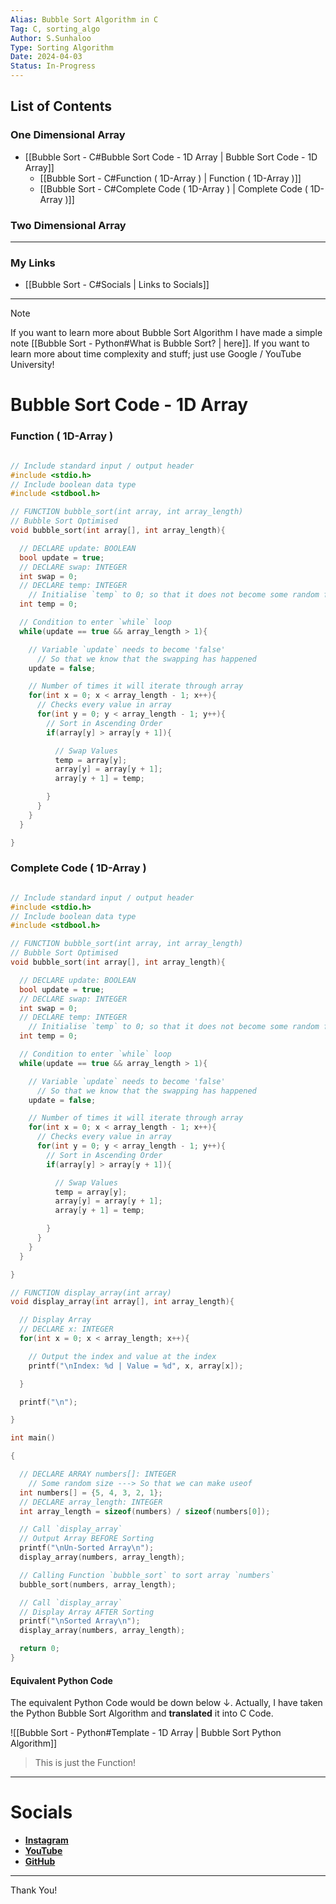 ```yaml
---
Alias: Bubble Sort Algorithm in C
Tag: C, sorting_algo
Author: S.Sunhaloo
Type: Sorting Algorithm
Date: 2024-04-03
Status: In-Progress
---
```


## List of Contents

### One Dimensional Array

- [[Bubble Sort - C#Bubble Sort Code - 1D Array | Bubble Sort Code - 1D Array]]
	- [[Bubble Sort - C#Function ( 1D-Array ) | Function ( 1D-Array )]]
	- [[Bubble Sort - C#Complete Code ( 1D-Array ) | Complete Code ( 1D-Array )]]

### Two Dimensional Array



---

### My Links

- [[Bubble Sort - C#Socials | Links to Socials]]

---

>[!note]
>If you want to learn more about Bubble Sort Algorithm
>I have made a simple note [[Bubble Sort - Python#What is Bubble Sort? | here]]. If you want to learn more about time complexity and stuff; just use Google / YouTube University!

# Bubble Sort Code - 1D Array

### Function ( 1D-Array )

```C

// Include standard input / output header
#include <stdio.h>
// Include boolean data type
#include <stdbool.h>

// FUNCTION bubble_sort(int array, int array_length)
// Bubble Sort Optimised
void bubble_sort(int array[], int array_length){

  // DECLARE update: BOOLEAN
  bool update = true;
  // DECLARE swap: INTEGER
  int swap = 0;
  // DECLARE temp: INTEGER
    // Initialise `temp` to 0; so that it does not become some random fucking value due to memory shitting itself
  int temp = 0;

  // Condition to enter `while` loop
  while(update == true && array_length > 1){

    // Variable `update` needs to become 'false'
      // So that we know that the swapping has happened
    update = false;

    // Number of times it will iterate through array
    for(int x = 0; x < array_length - 1; x++){
      // Checks every value in array
      for(int y = 0; y < array_length - 1; y++){
        // Sort in Ascending Order
        if(array[y] > array[y + 1]){

          // Swap Values
          temp = array[y];
          array[y] = array[y + 1];
          array[y + 1] = temp;

        }
      }
    }
  }

}

```

### Complete Code ( 1D-Array )

```C

// Include standard input / output header
#include <stdio.h>
// Include boolean data type
#include <stdbool.h>

// FUNCTION bubble_sort(int array, int array_length)
// Bubble Sort Optimised
void bubble_sort(int array[], int array_length){

  // DECLARE update: BOOLEAN
  bool update = true;
  // DECLARE swap: INTEGER
  int swap = 0;
  // DECLARE temp: INTEGER
    // Initialise `temp` to 0; so that it does not become some random fucking value due to memory shitting itself
  int temp = 0;

  // Condition to enter `while` loop
  while(update == true && array_length > 1){

    // Variable `update` needs to become 'false'
      // So that we know that the swapping has happened
    update = false;

    // Number of times it will iterate through array
    for(int x = 0; x < array_length - 1; x++){
      // Checks every value in array
      for(int y = 0; y < array_length - 1; y++){
        // Sort in Ascending Order
        if(array[y] > array[y + 1]){

          // Swap Values
          temp = array[y];
          array[y] = array[y + 1];
          array[y + 1] = temp;

        }
      }
    }
  }

}

// FUNCTION display_array(int array)
void display_array(int array[], int array_length){

  // Display Array
  // DECLARE x: INTEGER
  for(int x = 0; x < array_length; x++){

    // Output the index and value at the index
    printf("\nIndex: %d | Value = %d", x, array[x]);

  }

  printf("\n");

}

int main()

{

  // DECLARE ARRAY numbers[]: INTEGER
    // Some random size ---> So that we can make useof 
  int numbers[] = {5, 4, 3, 2, 1};
  // DECLARE array_length: INTEGER
  int array_length = sizeof(numbers) / sizeof(numbers[0]);

  // Call `display_array`
  // Output Array BEFORE Sorting
  printf("\nUn-Sorted Array\n");
  display_array(numbers, array_length);

  // Calling Function `bubble_sort` to sort array `numbers`
  bubble_sort(numbers, array_length);

  // Call `display_array`
  // Display Array AFTER Sorting
  printf("\nSorted Array\n");
  display_array(numbers, array_length);

  return 0;
}

```

#### Equivalent Python Code

The equivalent Python Code would be down below $\downarrow$. Actually, I have taken the Python Bubble Sort Algorithm and **translated** it into C Code.

![[Bubble Sort - Python#Template - 1D Array | Bubble Sort Python Algorithm]]

>This is just the Function!

---

# Socials

- [**Instagram**](https://www.instagram.com/s.sunhaloo/)
- [**YouTube**](https://www.youtube.com/@s.sunhaloo539/streams)
- [**GitHub**](https://www.github.com/Sunhaloo)

---
Thank You!
